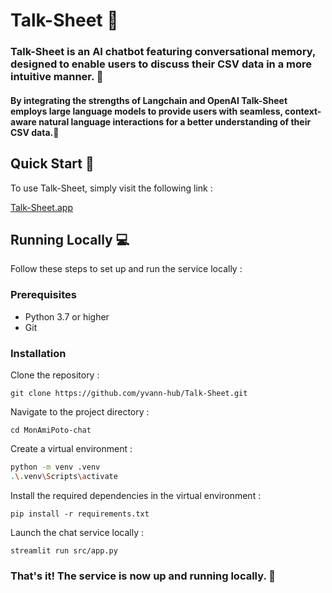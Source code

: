 # Talk-Sheet 🤖

### Talk-Sheet is an AI chatbot featuring conversational memory, designed to enable users to discuss their CSV data in a more intuitive manner. 📄
#### By integrating the strengths of Langchain and OpenAI Talk-Sheet employs large language models to provide users with seamless, context-aware natural language interactions for a better understanding of their CSV data.🧠

## Quick Start 🚀
To use Talk-Sheet, simply visit the following link :

[Talk-Sheet.app](https://talk-sheet.streamlit.app/)


## Running Locally 💻
Follow these steps to set up and run the service locally :

### Prerequisites
- Python 3.7 or higher
- Git

### Installation
Clone the repository :

`git clone https://github.com/yvann-hub/Talk-Sheet.git`


Navigate to the project directory :

`cd MonAmiPoto-chat`


Create a virtual environment :
```bash
python -m venv .venv
.\.venv\Scripts\activate
```

Install the required dependencies in the virtual environment :

`pip install -r requirements.txt`


Launch the chat service locally :

`streamlit run src/app.py`

### That's it! The service is now up and running locally. 🤗
